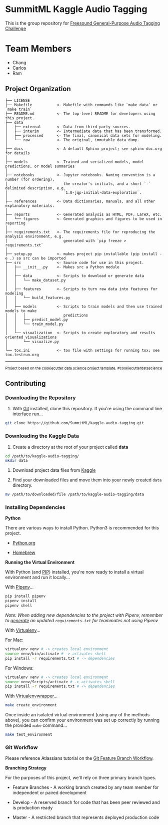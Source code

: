 SummitML Kaggle Audio Tagging
==============================

This is the group repository for [Freesound General-Purpose Audio Tagging Challenge](https://www.kaggle.com/c/freesound-audio-tagging)

# Team Members
- Chang
- Carlos
- Ram

Project Organization
------------

    ├── LICENSE
    ├── Makefile           <- Makefile with commands like `make data` or `make train`
    ├── README.md          <- The top-level README for developers using this project.
    ├── data
    │   ├── external       <- Data from third party sources.
    │   ├── interim        <- Intermediate data that has been transformed.
    │   ├── processed      <- The final, canonical data sets for modeling.
    │   └── raw            <- The original, immutable data dump.
    │
    ├── docs               <- A default Sphinx project; see sphinx-doc.org for details
    │
    ├── models             <- Trained and serialized models, model predictions, or model summaries
    │
    ├── notebooks          <- Jupyter notebooks. Naming convention is a number (for ordering),
    │                         the creator's initials, and a short `-` delimited description, e.g.
    │                         `1.0-jqp-initial-data-exploration`.
    │
    ├── references         <- Data dictionaries, manuals, and all other explanatory materials.
    │
    ├── reports            <- Generated analysis as HTML, PDF, LaTeX, etc.
    │   └── figures        <- Generated graphics and figures to be used in reporting
    │
    ├── requirements.txt   <- The requirements file for reproducing the analysis environment, e.g.
    │                         generated with `pip freeze > requirements.txt`
    │
    ├── setup.py           <- makes project pip installable (pip install -e .) so src can be imported
    ├── src                <- Source code for use in this project.
    │   ├── __init__.py    <- Makes src a Python module
    │   │
    │   ├── data           <- Scripts to download or generate data
    │   │   └── make_dataset.py
    │   │
    │   ├── features       <- Scripts to turn raw data into features for modeling
    │   │   └── build_features.py
    │   │
    │   ├── models         <- Scripts to train models and then use trained models to make
    │   │   │                 predictions
    │   │   ├── predict_model.py
    │   │   └── train_model.py
    │   │
    │   └── visualization  <- Scripts to create exploratory and results oriented visualizations
    │       └── visualize.py
    │
    └── tox.ini            <- tox file with settings for running tox; see tox.testrun.org


--------

<p><small>Project based on the <a target="_blank" href="https://drivendata.github.io/cookiecutter-data-science/">cookiecutter data science project template</a>. #cookiecutterdatascience</small></p>


## Contributing

### Downloading the Repository

1. With [Git](https://git-scm.com/downloads) installed, clone this repository. If you're using the command line interface run...

  ```bash
  git clone https://github.com/SummitML/kaggle-audio-tagging.git
  ```

### Downloading the Kaggle Data

1. Create a directory at the root of your project called **data**

  ```bash
  cd /path/to/kaggle-audio-tagging/
  mkdir data
  ```

1. Download project data files from [Kaggle](https://www.kaggle.com/c/freesound-audio-tagging/data)

1. Find your downloaded files and move them into your newly created `data` directory.

  ```bash
  mv /path/to/downloaded/file /path/to/kaggle-audio-tagging/data
  ```

### Installing Dependencies

**Python**

There are various ways to install Python. Python3 is recommended for this project.

- [Python.org](https://www.python.org/downloads/)

- [Homebrew](https://docs.brew.sh/Homebrew-and-Python)

**Running the Virtual Environment**

With Python (and [PIP](https://pypi.org/)) installed, you're now ready to install a virtual environment and run it locally...

With [Pipenv](https://docs.pipenv.org/
)...

```bash
pip install pipenv
pipenv install
pipenv shell
```

*Note: When adding new dependencies to the project with Pipenv, remember to [generate](https://docs.pipenv.org/advanced/#generating-a-requirements-txt) an updated `requirements.txt` for teammates not using Pipenv*

With [Virtualenv](https://virtualenv.pypa.io/en/stable/)...

For Mac:
```bash
virtualenv venv # -> creates local environment
source venv/bin/activate # -> activates shell
pip install -r requirements.txt # -> dependencies
```

For Windows:
```bash
virtualenv venv # -> creates local environment
source venv/Scripts/activate # -> activates shell
pip install -r requirements.txt # -> dependencies
```


With [Virtualenvwrapper](https://virtualenvwrapper.readthedocs.io/en/latest/)...

```bash
make create_environment
```

Once inside an isolated virtual environment (using any of the methods above), you can confirm your environment was set up correctly by running the provided `make` command...

```bash
make test_environment
```

### Git Workflow

Please reference Atlassians tutorial on the [Git Feature Branch Workflow](https://www.atlassian.com/git/tutorials/comparing-workflows/feature-branch-workflow).

**Branching Strategy**

For the purposes of this project, we'll rely on three primary branch types.

- Feature Branches - A working branch created by any team member for independent or paired development

- Develop - A reserved branch for code that has been peer reviewed and is production ready

- Master - A restricted branch that represents deployed production code
